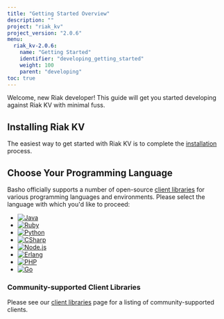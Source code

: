 ```yaml
---
title: "Getting Started Overview"
description: ""
project: "riak_kv"
project_version: "2.0.6"
menu:
  riak_kv-2.0.6:
    name: "Getting Started"
    identifier: "developing_getting_started"
    weight: 100
    parent: "developing"
toc: true
---
```


[install index]: /riak/kv/2.0.6/setup/installing
[dev client libraries]: /riak/kv/2.0.6/developing/client-libraries

Welcome, new Riak developer! This guide will get you started developing
against Riak KV with minimal fuss.

## Installing Riak KV

The easiest way to get started with Riak KV is to complete the
[installation][install index] process.

## Choose Your Programming Language

Basho officially supports a number of open-source [client libraries][dev client libraries]
for various programming languages and environments. Please select the
language with which you'd like to proceed:

<ul class="planguages">
<li><a href="java/"><img src="/images/plangs/java.jpg" alt="Java"></a></li>
<li><a href="ruby/"><img src="/images/plangs/ruby.jpg" alt="Ruby"></a></li>
<li><a href="python/"><img src="/images/plangs/python.png" alt="Python"></a></li>
<li><a href="csharp/"><img src="/images/plangs/csharp.png" alt="CSharp"></a></li>
<li><a href="nodejs/"><img src="/images/plangs/nodejs.png" alt="Node.js"></a></li>
<li><a href="erlang/"><img src="/images/plangs/erlang.jpg" alt="Erlang"></a></li>
<li><a href="php/"><img src="/images/plangs/php.png" alt="PHP"></a></li>
<li><a href="golang/"><img src="/images/plangs/golang.png" alt="Go"></a></li>
</ul>

### Community-supported Client Libraries

Please see our [client libraries][dev client libraries] page for a listing of
community-supported clients.
